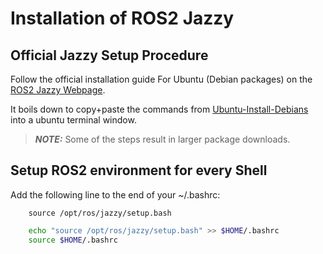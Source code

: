 # Installation of ROS2 Jazzy

## Official Jazzy Setup Procedure
Follow the official installation guide For Ubuntu (Debian packages) on the 
[ROS2 Jazzy Webpage](https://docs.ros.org/en/jazzy/Tutorials/Advanced/Simulators/Webots/Installation-Windows.html).

It boils down to copy+paste the commands from
[Ubuntu-Install-Debians](https://docs.ros.org/en/jazzy/Installation/Ubuntu-Install-Debians.html)
into a ubuntu terminal window.

> **_NOTE:_**
Some of the steps result in larger package downloads. 

## Setup ROS2 environment for every Shell

Add the following line to the end of your ~/.bashrc:

        source /opt/ros/jazzy/setup.bash

```bash
    echo "source /opt/ros/jazzy/setup.bash" >> $HOME/.bashrc
    source $HOME/.bashrc
```
